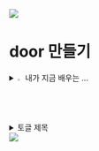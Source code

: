 <img src="https://capsule-render.vercel.app/api?type=waving&color=BDBDC8&height=150&section=header" />


door 만들기
=============




<details>
<summary>
  <img src="https://raw.githubusercontent.com/Tarikul-Islam-Anik/Animated-Fluent-Emojis/master/Emojis/Hand%20gestures/Eyes.png" alt="Eyes" width="2%" /> 내가 지금 배우는 ... 
</summary>
   <br>
  
![html](https://img.shields.io/badge/HTML5-E34F26?style=for-the-badge&logo=html5&logoColor=white) 

![css](https://img.shields.io/badge/CSS-239120?&style=for-the-badge&logo=css3&logoColor=white) 

[![Top Langs](https://github-readme-stats.vercel.app/api/top-langs/?username=mzznzz)](https://github.com/anuraghazra/github-readme-stats)

</details>


<details>
<summary>
  토글 제목
</summary>
   토글 안 내용
</details>

<img src="https://capsule-render.vercel.app/api?type=waving&color=BDBDC8&height=150&section=footer" />
